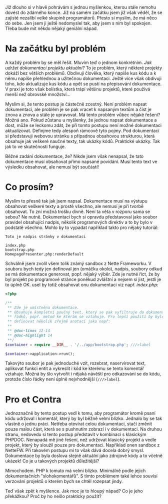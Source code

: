 Již dlouho si v hlavě pohrávám s jednou myšlenkou, kterou stále nemohu dovést do zdárného konce. Již na samém začátku jsem již však věděl, že se zajisté nezalíbí velké skupině programátorů. Přesto si myslím, že má něco do sebe. Jen jsem ji ještě nedomyslel tak, aby jsem s ním byl spokojen. Třeba bude mít někdo nějaký geniální nápad.

Na začátku byl problém
======================
A každý problém by se měl řešit. Mluvím teď o jednom konkrétním. *Jak udržet dokumentaci projektu aktuální?* To je problém, který některé projekty dokáží bez větších problémů. Obdivuji člověka, který napíše kus kódu a k němu napíše přehlednou a užitečnou dokumentaci. Ještě více však obdivuji toho, kdo aktualizuje kus kódu a opět se pustí na přepisování dokumentace. V praxi je toto však bolístka, která trápí většinu projektů, které používá menší než obrovské množství...

Myslím si, že tento postup je částečně zcestný. Není problém napsat dokumentaci, ale problém je se pak vracet k napsaným textům a číst je znova a znova a stále je upravovat. Má tento problém vůbec nějaké řešení? Možná ano. Pokud zůstanu u myšlenky, že jednou napsat dokumentace a dost, může se leckomu zdát, že při tomto postupu není možné dokumentaci aktualizovat. Definjme tedy alespoň rámcově tyto pojmy. Pod dokumentací si představuji webovou stránku s případnou obsahovou strukturou, která obsahuje jak veškeré naučné texty, tak ukázky kódů. Praktické ukázky. Tak jak to ve skutečnosti funguje.

Běžné zadání dokumentace, že? Nikde jsem však nenapsal, že tato dokumentace musí obsahovat přímo napsané povídání. Musí tento text ve výsledku obsahovat, ale nemusí být součástí!

Co prosím?
==========
Myslím to přesně tak jak jsem napsal. Dokumentace musí na výstupu obsahovat veškeré texty a prostě všechno, ale nemusí je při tvorbě obsahovat. To zní možná trošku divně. Není ta věta v rozporu sama se sebou? Ne nutně. Dokumentaci bych si opravdu představoval jako soubor pravidel obsahující nadpis, několik programových direktiv a to by bylo v podstatě všechno. Mohlo by to vypadat například takto pro nějaký tutoriál:

```
Toto je nadpis stránky v dokumentaci

index.php
bootstrap.php
HomepagePresenter.php:renderDefault
```

Schválně jsem zvolil všem tolik známý sandbox z Nette Frameworku. V souboru bych tedy jen definoval jen (omáčku okolo), nadpis, soubory odkud se má dokumentace generovat, popř. nějaký výběr. Zde je nutné říct, že by byl projekt po programové stránce poněkud zvláštní a nejsem si jist, jestli je to úplně OK. usel by totiž obsahovat onu dokumentaci viz např. *index.php*:

```php
<?php

/**
 ** Zde je umístněna dokumentace.
 ** Obsahuje kompletní poučný text, který se pak vyfiltruje do dokumentace včetně
 ** řádků, popř. metod ke kterám se vztahuje. Pro lepší použití by bylo potřeba
 ** definovat několik zřejmě anotací jako např:
 **
 ** @doc-lines 12-14
 ** @doc-highlight 14
 **/
$container = require __DIR__ . '/../app/bootstrap.php'; ///>label

$container->application->run();
```

Takovýto soubor je pak jednoduché vzít, rozebrat, naservírovat text, aplikovat funkci entit a vykreslit i kód ke kterému se tento komentář vztahuje. Možná by šlo vytvořit i nějaká návěští pro odkazování se do kódu, protože číslo řádky není úplně nejvhodnější (<code>///>label</code>).

Pro et Contra
=============
Jednoznačně by tento postup vedl k tomu, aby programátor kromě psaní kódu udržoval i komentář, který by byl běžně velmi blízko. Jednalo by se tak vlastně o jednu práci. Netřeba otevírat celou dokumentaci, stačí změnit pouze malou část, která se s pushnutím zobrazí i v dokumentaci. Na druhou stranu, nedovedu si tento postup představit v kombinaci s klasickým PHPDOC. Nenapadá mě jiné řešení, než udržovat klasický projekt a vedle projekt, který by sloužil pouze pro dokumentaci. Například onen sandbox z NetteFW. Při takovém postupu mi to však dává docela dobrý smysl. Dokumentace by byla doslova stejně aktuální jako zdrojové kódy a to včetně ukázek! Co je u takových projektů důležitější?

Mimochodem. PHP k tomuto má velmi blízko. Minimálně podle jejich dokumentačních "slohokomentářů". S tímto problémem také lehce souvisí verzování projektů o kterém bych se chtěl rozepsat jindy.

Teď však zpět k myšlence. Jak moc je to hloupý nápad? Co je jeho překážkou? Proč by ho nešlo prakticky použít?